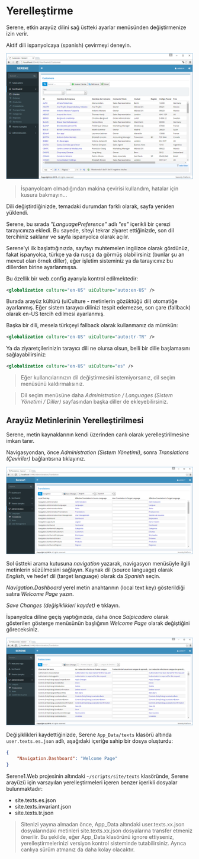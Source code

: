 # Yerelleştirme

Serene, etkin arayüz dilini sağ üstteki ayarlar <i class="fa fa-gears"></i> menüsünden değiştirmenize izin verir.

Aktif dili ispanyolcaya (spanish) çevirmeyi deneyin.

![Serene Dashboard Spanish](img/serene_customers_spanish.png)

> İspanyolcam olmadığından makina çevirisi kullandım, hatalar için kusura bakmayın...

Dili değiştirdiğinizde, temadaki durumdan farklı olarak, sayfa yeniden yüklendi.

Serene, bu sırada *"LanguagePreference"* adlı *"es"* içerikli bir çerezi tarayıcınıza ekledi. Bu sayede, siteyi tekrar ziyaret ettiğinizde, son dil tercihiniz saklanır ve sayfa ispanyolca olarak açılır.

Serene'yi ilk başlattığınızda, sayfayı muhtemelen ingilizce olarak gördünüz, fakat ispanyolca, türkçe ya da rusça da görmüş olabilirsiniz (bunlar şu an mevcut olan örnek diller), eğer işletim sisteminiz ya da tarayıcınız bu dillerden birine ayarlanmışsa.

Bu özellik bir web.config ayarıyla kontrol edilmektedir:

```xml
<globalization culture="en-US" uiCulture="auto:en-US" />
```

Burada arayüz kültürü (uiCulture - metinlerin gözüktüğü dil) otomatiğe ayarlanmış. Eğer sistem tarayıcı dilinizi tespit edemezse, son çare (fallback) olarak en-US tercih edilmesi ayarlanmış.

Başka bir dili, mesela türkçeyi fallback olarak kullanmanız da mümkün:

```xml
<globalization culture="en-US" uiCulture="auto:tr-TR" />
```

Ya da ziyaretçilerinizin tarayıcı dili ne olursa olsun, belli bir dille başlamasını sağlayabilirsiniz:

```xml
<globalization culture="en-US" uiCulture="es" />
```

> Eğer kullancılarınızın dil değiştirmesini istemiyorsanız, dil seçim menüsünü kaldırmalısınız.

> Dil seçim menüsüne daha *Administration / Languages (Sistem Yönetimi / Diller)* sayfasından başka diller de ekleyebilirsiniz.

## Arayüz Metinlerinin Yerelleştirilmesi

Serene, metin kaynaklarının kendi üzerinden canlı olarak yerelleştirilmesine imkan tanır.

Navigasyondan, önce *Administration (Sistem Yönetimi)*, sonra *Translations (Çeviriler)* bağlantısına tıklayınız. 

![](img/translation_navigation_texts.png)

Sol üstteki arama kutusuna *navigation* yazarak, navigasyon menüsüyle ilgili metinlerin süzülmesini sağlayın. Kaynak dil (source language) olarak *English*, ve hedef dil (target language) olarak da *Spanish* seçin.

*Navigation.Dashboard* yerel metin anahtarının (local text key) gösterildiği satıra *Welcome Page* yazın.

*Save Changes (değişiklikleri kaydet)* e tıklayın.

İspanyolca diline geçiş yaptığınızda, daha önce *Salpicadero* olarak gösterilen gösterge menüsünün başlığının *Welcome Page* olarak değiştiğini göreceksiniz.

![](img/translation_navigation_welcome.png)

Değişiklikleri kaydettiğinizde, Serene `App_Data/texts` klasörü altında `user.texts.es.json` adlı, aşağıdaki içeriğe sahip bir dosya oluşturdu:

```json
{
    "Navigation.Dashboard": "Welcome Page"
}
```

Serene1.Web projesinin altındaki `~/scripts/site/texts` klasöründe, Serene arayüzü için varsayılan yerelleştirmeleri içeren benzer içerikli dosyalar bulunmaktadır:

- site.texts.es.json
- site.texts.invariant.json
- site.texts.tr.json

> Sitenizi yayına almadan önce, App_Data altındaki user.texts.xx.json dosyalarındaki metinleri site.texts.xx.json dosyalarına transfer etmeniz önerilir. Bu şekilde, eğer App_Data klasörünü ignore ettiyseniz, yerelleştirmelerinizi versiyon kontrol sisteminde tutabilirsiniz. Ayrıca canlıya sürüm atmanız da daha kolay olacaktır.